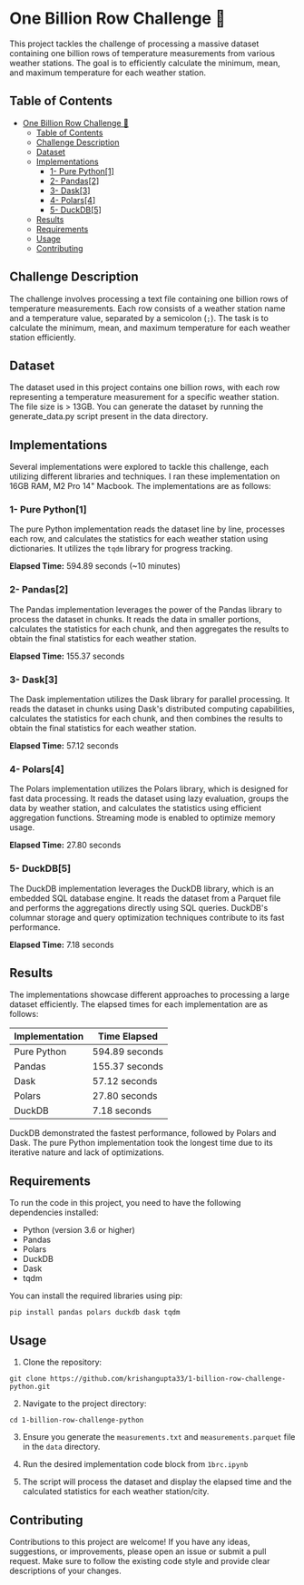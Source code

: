 # One Billion Row Challenge 💪

This project tackles the challenge of processing a massive dataset containing one billion rows of temperature measurements from various weather stations. The goal is to efficiently calculate the minimum, mean, and maximum temperature for each weather station.

## Table of Contents

- [One Billion Row Challenge 💪](#one-billion-row-challenge-)
  - [Table of Contents](#table-of-contents)
  - [Challenge Description](#challenge-description)
  - [Dataset](#dataset)
  - [Implementations](#implementations)
    - [1- Pure Python\[1\]](#1--pure-python1)
    - [2- Pandas\[2\]](#2--pandas2)
    - [3- Dask\[3\]](#3--dask3)
    - [4- Polars\[4\]](#4--polars4)
    - [5- DuckDB\[5\]](#5--duckdb5)
  - [Results](#results)
  - [Requirements](#requirements)
  - [Usage](#usage)
  - [Contributing](#contributing)

## Challenge Description

The challenge involves processing a text file containing one billion rows of temperature measurements. Each row consists of a weather station name and a temperature value, separated by a semicolon (`;`). The task is to calculate the minimum, mean, and maximum temperature for each weather station efficiently.

## Dataset

The dataset used in this project contains one billion rows, with each row representing a temperature measurement for a specific weather station. The file size is > 13GB. You can generate the dataset by running the generate_data.py script present in the data directory.

## Implementations

Several implementations were explored to tackle this challenge, each utilizing different libraries and techniques. I ran these implementation on 16GB RAM, M2 Pro 14" Macbook. The implementations are as follows:


### 1- Pure Python[1]

The pure Python implementation reads the dataset line by line, processes each row, and calculates the statistics for each weather station using dictionaries. It utilizes the `tqdm` library for progress tracking.

**Elapsed Time:** 594.89 seconds (~10 minutes)

### 2- Pandas[2]

The Pandas implementation leverages the power of the Pandas library to process the dataset in chunks. It reads the data in smaller portions, calculates the statistics for each chunk, and then aggregates the results to obtain the final statistics for each weather station.

**Elapsed Time:** 155.37 seconds

### 3- Dask[3]

The Dask implementation utilizes the Dask library for parallel processing. It reads the dataset in chunks using Dask's distributed computing capabilities, calculates the statistics for each chunk, and then combines the results to obtain the final statistics for each weather station.

**Elapsed Time:** 57.12 seconds

### 4- Polars[4]

The Polars implementation utilizes the Polars library, which is designed for fast data processing. It reads the dataset using lazy evaluation, groups the data by weather station, and calculates the statistics using efficient aggregation functions. Streaming mode is enabled to optimize memory usage.

**Elapsed Time:** 27.80 seconds

### 5- DuckDB[5]

The DuckDB implementation leverages the DuckDB library, which is an embedded SQL database engine. It reads the dataset from a Parquet file and performs the aggregations directly using SQL queries. DuckDB's columnar storage and query optimization techniques contribute to its fast performance.

**Elapsed Time:** 7.18 seconds



## Results

The implementations showcase different approaches to processing a large dataset efficiently. The elapsed times for each implementation are as follows:

| Implementation | Time Elapsed |
| --- | --- |
| Pure Python | 594.89 seconds |
| Pandas | 155.37 seconds |
| Dask | 57.12 seconds |
| Polars | 27.80 seconds |
| DuckDB | 7.18 seconds |


DuckDB demonstrated the fastest performance, followed by Polars and Dask. The pure Python implementation took the longest time due to its iterative nature and lack of optimizations.

## Requirements

To run the code in this project, you need to have the following dependencies installed:

- Python (version 3.6 or higher)
- Pandas
- Polars
- DuckDB
- Dask
- tqdm

You can install the required libraries using pip:

```
pip install pandas polars duckdb dask tqdm
```

## Usage

1. Clone the repository:

```
git clone https://github.com/krishangupta33/1-billion-row-challenge-python.git
```

2. Navigate to the project directory:

```
cd 1-billion-row-challenge-python
```

3. Ensure you generate the `measurements.txt` and `measurements.parquet` file in the `data` directory.

4. Run the desired implementation code block from `1brc.ipynb`

5. The script will process the dataset and display the elapsed time and the calculated statistics for each weather station/city.

## Contributing

Contributions to this project are welcome! If you have any ideas, suggestions, or improvements, please open an issue or submit a pull request. Make sure to follow the existing code style and provide clear descriptions of your changes.

